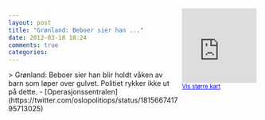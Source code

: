 ```yaml
---
layout: post
title: "Grønland: Beboer sier han ..."
date: 2012-03-18 18:24
comments: true
categories: 
---
```

<div style="float:right; margin:5px; position:relative;top:-130px;"><iframe width="150" height="150" frameborder="0" scrolling="no" marginheight="0" marginwidth="0" src="http://maps.google.com/maps?q=Gr%F8nland,+Oslo&hl=no&t=m&z=14&output=embed&iwloc=&"></iframe><br/><small><a href="http://maps.google.com/maps?q=Gr%F8nland,+Oslo&hl=no&t=m&z=14&source=embed&iwloc=A" style="color:#0000FF;text-align:left" target="_new">Vis st&oslash;rre kart</a></small></div>
> Grønland: Beboer sier han blir holdt våken av barn som løper over gulvet. Politiet rykker ikke ut på dette. 
- [Operasjonssentralen](https://twitter.com/oslopolitiops/status/181566741795713025)
